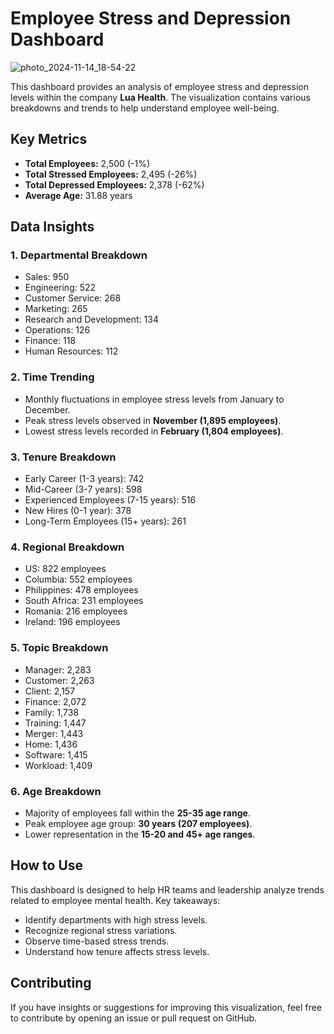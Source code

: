 # Employee Stress and Depression Dashboard

![photo_2024-11-14_18-54-22](https://github.com/user-attachments/assets/3e9f6b90-778d-4622-8f7a-f9fd3201af54)

This dashboard provides an analysis of employee stress and depression levels within the company **Lua Health**. The visualization contains various breakdowns and trends to help understand employee well-being.

## Key Metrics
- **Total Employees:** 2,500 (-1%)
- **Total Stressed Employees:** 2,495 (-26%)
- **Total Depressed Employees:** 2,378 (-62%)
- **Average Age:** 31.88 years

## Data Insights

### 1. **Departmental Breakdown**
- Sales: 950
- Engineering: 522
- Customer Service: 268
- Marketing: 265
- Research and Development: 134
- Operations: 126
- Finance: 118
- Human Resources: 112

### 2. **Time Trending**
- Monthly fluctuations in employee stress levels from January to December.
- Peak stress levels observed in **November (1,895 employees)**.
- Lowest stress levels recorded in **February (1,804 employees)**.

### 3. **Tenure Breakdown**
- Early Career (1-3 years): 742
- Mid-Career (3-7 years): 598
- Experienced Employees (7-15 years): 516
- New Hires (0-1 year): 378
- Long-Term Employees (15+ years): 261

### 4. **Regional Breakdown**
- US: 822 employees
- Columbia: 552 employees
- Philippines: 478 employees
- South Africa: 231 employees
- Romania: 216 employees
- Ireland: 196 employees

### 5. **Topic Breakdown**
- Manager: 2,283
- Customer: 2,263
- Client: 2,157
- Finance: 2,072
- Family: 1,738
- Training: 1,447
- Merger: 1,443
- Home: 1,436
- Software: 1,415
- Workload: 1,409

### 6. **Age Breakdown**
- Majority of employees fall within the **25-35 age range**.
- Peak employee age group: **30 years (207 employees)**.
- Lower representation in the **15-20 and 45+ age ranges**.

## How to Use
This dashboard is designed to help HR teams and leadership analyze trends related to employee mental health. Key takeaways:
- Identify departments with high stress levels.
- Recognize regional stress variations.
- Observe time-based stress trends.
- Understand how tenure affects stress levels.

## Contributing
If you have insights or suggestions for improving this visualization, feel free to contribute by opening an issue or pull request on GitHub.



